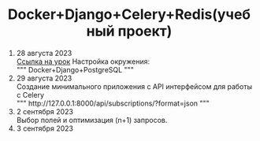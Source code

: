 <h1 align="center">Docker+Django+Celery+Redis(учебный проект)</h1>
<ol>
    <li>28 августа 2023<br><a href="https://youtu.be/XEjJpGv5BsY?si=sFkzkLznfjYvqD_9">Ссылка на урок</a> Настройка окружения:<br>
    """     Docker+Django+PostgreSQL    """</li>
    <li>29 августа 2023<br>
    Создание минимального приложения с API интерфейсом для работы с Celery<br>
    """     http://127.0.0.1:8000/api/subscriptions/?format=json    """
    </li>
    <li>2 сентября 2023<br>
    Выбор полей и оптимизация (n+1) запросов. 
    </li>
    <li>3 сентября 2023<br>
    </li>
</ol>